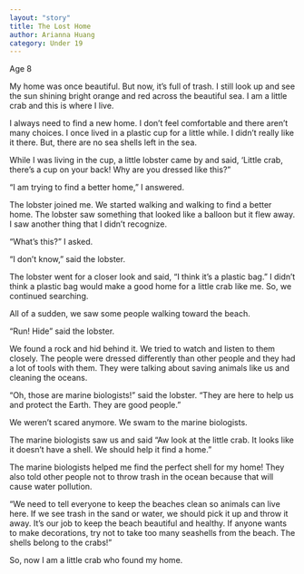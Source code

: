 ```yaml
---
layout: "story"
title: The Lost Home
author: Arianna Huang
category: Under 19
---
```


Age 8

My home was once beautiful. But now, it’s full of trash. I still look up and see the sun shining bright orange and red across the beautiful sea. I am a little crab and this is where I live. 

I always need to find a new home. I don’t feel comfortable and there aren’t many choices. I once lived in a plastic cup for a little while. I didn’t really like it there. But, there are no sea shells left in the sea. 

While I was living in the cup, a little lobster came by and said, ‘Little crab, there’s a cup on your back! Why are you dressed like this?” 

“I am trying to find a better home,” I answered. 

The lobster joined me. We started walking and walking to find a better home. The lobster saw something that looked like a balloon but it flew away. I saw another thing that I didn’t recognize. 

“What’s this?” I asked. 

“I don’t know,” said the lobster. 

The lobster went for a closer look and said, “I think it’s a plastic bag.” I didn’t think a plastic bag would make a good home for a little crab like me. So, we continued searching. 

All of a sudden, we saw some people walking toward the beach. 

“Run! Hide” said the lobster.

We found a rock and hid behind it. We tried to watch and listen to them closely. The people were dressed differently than other people and they had a lot of tools with them. They were talking about saving animals like us and cleaning the oceans. 

“Oh, those are marine biologists!” said the lobster. “They are here to help us and protect the Earth. They are good people.” 

We weren’t scared anymore. We swam to the marine biologists. 

The marine biologists saw us and said “Aw look at the little crab. It looks like it doesn’t have a shell. We should help it find a home.” 

The marine biologists helped me find the perfect shell for my home! They also told other people not to throw trash in the ocean because that will cause water pollution.

“We need to tell everyone to keep the beaches clean so animals can live here. If we see trash in the sand or water, we should pick it up and throw it away. It’s our job to keep the beach beautiful and healthy. If anyone wants to make decorations, try not to take too many seashells from the beach. The shells belong to the crabs!” 

So, now I am a little crab who found my home. 